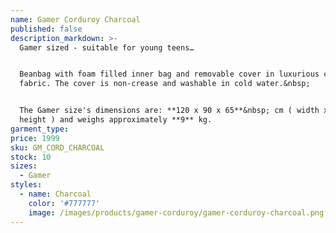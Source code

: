 ```yaml
---
name: Gamer Corduroy Charcoal
published: false
description_markdown: >-
  Gamer sized - suitable for young teens…


  Beanbag with foam filled inner bag and removable cover in luxurious corduroy
  fabric. The cover is non-crease and washable in cold water.&nbsp;


  The Gamer size's dimensions are: **120 x 90 x 65**&nbsp; cm ( width x depth x
  height ) and weighs approximately **9** kg.
garment_type:
price: 1999
sku: GM_CORD_CHARCOAL
stock: 10
sizes:
  - Gamer
styles:
  - name: Charcoal
    color: '#777777'
    image: /images/products/gamer-corduroy/gamer-corduroy-charcoal.png
---
```

